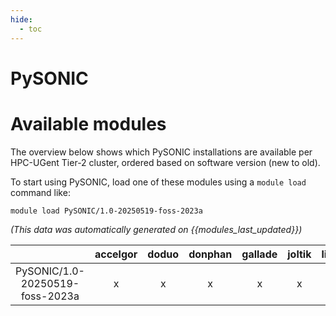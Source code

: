 ```yaml
---
hide:
  - toc
---
```


PySONIC
=======

# Available modules


The overview below shows which PySONIC installations are available per HPC-UGent Tier-2 cluster, ordered based on software version (new to old).

To start using PySONIC, load one of these modules using a `module load` command like:

```shell
module load PySONIC/1.0-20250519-foss-2023a
```

*(This data was automatically generated on {{modules_last_updated}})*

| |accelgor|doduo|donphan|gallade|joltik|litleo|shinx|
| :---: | :---: | :---: | :---: | :---: | :---: | :---: | :---: |
|PySONIC/1.0-20250519-foss-2023a|x|x|x|x|x|-|-|

